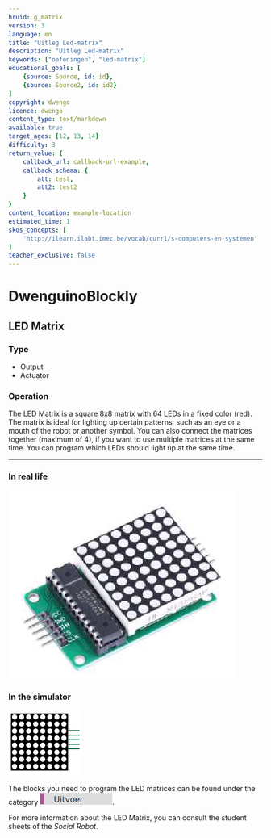 ```yaml
---
hruid: g_matrix
version: 3
language: en
title: "Uitleg Led-matrix"
description: "Uitleg Led-matrix"
keywords: ["oefeningen", "led-matrix"]
educational_goals: [
    {source: Source, id: id}, 
    {source: Source2, id: id2}
]
copyright: dwengo
licence: dwengo
content_type: text/markdown
available: true
target_ages: [12, 13, 14]
difficulty: 3
return_value: {
    callback_url: callback-url-example,
    callback_schema: {
        att: test,
        att2: test2
    }
}
content_location: example-location
estimated_time: 1
skos_concepts: [
    'http://ilearn.ilabt.imec.be/vocab/curr1/s-computers-en-systemen'
]
teacher_exclusive: false
---
```

# DwenguinoBlockly
## LED Matrix

### Type
- Output
- Actuator

### Operation
The LED Matrix is a square 8x8 matrix with 64 LEDs in a fixed color (red). The matrix is ideal for lighting up certain patterns, such as an eye or a mouth of the robot or another symbol. You can also connect the matrices together (maximum of 4), if you want to use multiple matrices at the same time. You can program which LEDs should light up at the same time.

***

### In real life

![](embed/ledmatrix.png "led-matrix")

### In the simulator

![](embed/led_matrix.png "led-matrix simulator")

The blocks you need to program the LED matrices can be found under the category ![](embed/cat_uitvoer.png "output category").

<div class="alert alert-box alert-success">
For more information about the LED Matrix, you can consult the student sheets of the <em>Social Robot</em>.
</div>